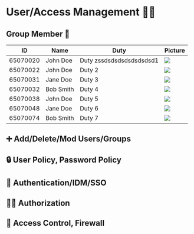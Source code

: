 # User/Access Management 👤🔐

## Group Member 🤝 

| ID        | Name      | Duty    | Picture                                            |
|-----------|-----------|---------|----------------------------------------------------|
| 65070020  | John Doe  | Duty zssdsdsdsdsdsdsdsd1  | <img src="https://i.ibb.co/wSjhVh3/pic1.png">    |
| 65070022  | John Doe  | Duty 2  | <img src="https://i.ibb.co/wSjhVh3/pic1.png">    |
| 65070031  | Jane Doe  | Duty 3  | <img src="https://i.ibb.co/wSjhVh3/pic1.png">    |
| 65070032  | Bob Smith | Duty 4  | <img src="https://i.ibb.co/wSjhVh3/pic1.png">   |
| 65070038  | John Doe  | Duty 5  | <img src="https://i.ibb.co/wSjhVh3/pic1.png">    |
| 65070048  | Jane Doe  | Duty 6  | <img src="https://i.ibb.co/wSjhVh3/pic1.png">    |
| 65070074  | Bob Smith | Duty 7  | <img src="https://i.ibb.co/wSjhVh3/pic1.png">   |


## :heavy_plus_sign: Add/Delete/Mod Users/Groups
## 🔒 User Policy, Password Policy
## 🔐 Authentication/IDM/SSO 
## 🕵️‍♀️ Authorization
## 🚧 Access Control, Firewall



